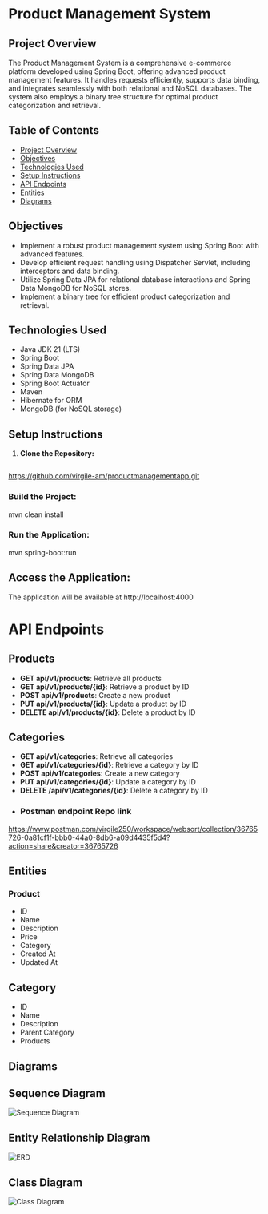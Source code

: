 # Product Management System

## Project Overview

The Product Management System is a comprehensive e-commerce platform developed using Spring Boot, offering advanced product management features. It handles requests efficiently, supports data binding, and integrates seamlessly with both relational and NoSQL databases. The system also employs a binary tree structure for optimal product categorization and retrieval.

## Table of Contents

- [Project Overview](#project-overview)
- [Objectives](#objectives)
- [Technologies Used](#technologies-used)
- [Setup Instructions](#setup-instructions)
- [API Endpoints](#api-endpoints)
- [Entities](#database-entities)
- [Diagrams](#diagrams)
 


## Objectives

- Implement a robust product management system using Spring Boot with advanced features.
- Develop efficient request handling using Dispatcher Servlet, including interceptors and data binding.
- Utilize Spring Data JPA for relational database interactions and Spring Data MongoDB for NoSQL stores.
- Implement a binary tree for efficient product categorization and retrieval.

## Technologies Used

- Java JDK 21 (LTS)
- Spring Boot
- Spring Data JPA
- Spring Data MongoDB
- Spring Boot Actuator
- Maven
- Hibernate for ORM
- MongoDB (for NoSQL storage)

## Setup Instructions

1. **Clone the Repository:**
   ```bash 
https://github.com/virgile-am/productmanagementapp.git
### Build the Project:
mvn clean install
### Run the Application:
mvn spring-boot:run

## Access the Application:

The application will be available at http://localhost:4000

# API Endpoints

## Products

- **GET api/v1/products**: Retrieve all products
- **GET api/v1/products/{id}**: Retrieve a product by ID
- **POST api/v1/products**: Create a new product
- **PUT api/v1/products/{id}**: Update a product by ID
- **DELETE api/v1/products/{id}**: Delete a product by ID

## Categories

- **GET api/v1/categories**: Retrieve all categories
- **GET api/v1/categories/{id}**: Retrieve a category by ID
- **POST api/v1/categories**: Create a new category
- **PUT api/v1/categories/{id}**: Update a category by ID
- **DELETE /api/v1/categories/{id}**: Delete a category by ID
- ### Postman endpoint  Repo link
https://www.postman.com/virgile250/workspace/websort/collection/36765726-0a81cf1f-bbb0-44a0-8db6-a09d4435f5d4?action=share&creator=36765726
## Entities 
### Product
- ID
- Name
- Description
- Price
- Category
- Created At
- Updated At

## Category
- ID
- Name
- Description
- Parent Category
- Products

## Diagrams

## Sequence Diagram
![Sequence Diagram](docs/_Sequence_Diagram_product_Management_app.png)

## Entity Relationship Diagram
![ERD](docs/_erd_productmanagement.png)
## Class Diagram
![Class Diagram](docs/_productappclassdiagram.png)
